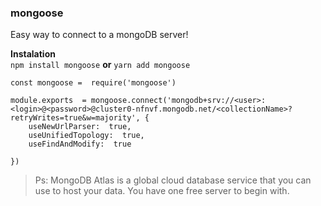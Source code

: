 ### [](https://github.com/Gerjunior/useful-modules#mongoose)mongoose

Easy way to connect to a mongoDB server! 

**Instalation**  
`npm install mongoose`
  **or** 
 `yarn add mongoose`
```
const mongoose =  require('mongoose')

module.exports  = mongoose.connect('mongodb+srv://<user>:<login>@<password>@cluster0-nfnvf.mongodb.net/<collectionName>?retryWrites=true&w=majority', {
	useNewUrlParser:  true,
	useUnifiedTopology:  true,
	useFindAndModify:  true

})

```

>Ps: MongoDB Atlas is a global cloud database service that you can use to host your data. You have one free server to begin with.